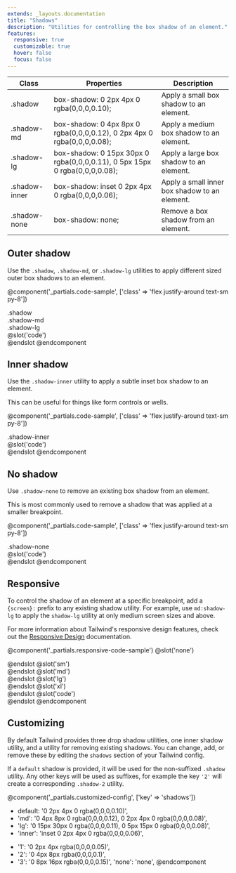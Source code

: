 ```yaml
---
extends: _layouts.documentation
title: "Shadows"
description: "Utilities for controlling the box shadow of an element."
features:
  responsive: true
  customizable: true
  hover: false
  focus: false
---
```


<div class="border-t border-grey-lighter">
  <table class="w-full text-left table-collapse">
    <colgroup>
      <col class="w-1/5">
      <col class="w-1/4">
      <col>
    </colgroup>
    <thead>
      <tr>
        <th class="text-sm font-semibold text-grey-darker p-2 bg-grey-lightest">Class</th>
        <th class="text-sm font-semibold text-grey-darker p-2 bg-grey-lightest">Properties</th>
        <th class="text-sm font-semibold text-grey-darker p-2 bg-grey-lightest">Description</th>
      </tr>
    </thead>
    <tbody class="align-baseline">
      <tr>
        <td class="p-2 border-t border-smoke font-mono text-xs text-purple-dark">.shadow</td>
        <td class="p-2 border-t border-smoke font-mono text-xs text-blue-dark">box-shadow: <span class="whitespace-no-wrap">0 2px 4px 0 rgba(0,0,0,0.10)</span>;</td>
        <td class="p-2 border-t border-smoke text-sm text-grey-darker">Apply a small box shadow to an element.</td>
      </tr>
      <tr>
        <td class="p-2 border-t border-smoke-light font-mono text-xs text-purple-dark">.shadow-md</td>
        <td class="p-2 border-t border-smoke-light font-mono text-xs text-blue-dark">box-shadow: <span class="whitespace-no-wrap">0 4px 8px 0 rgba(0,0,0,0.12),</span> <span class="whitespace-no-wrap">0 2px 4px 0 rgba(0,0,0,0.08);</span></td>
        <td class="p-2 border-t border-smoke-light text-sm text-grey-darker">Apply a medium box shadow to an element.</td>
      </tr>
      <tr>
        <td class="p-2 border-t border-smoke-light font-mono text-xs text-purple-dark">.shadow-lg</td>
        <td class="p-2 border-t border-smoke-light font-mono text-xs text-blue-dark">box-shadow: <span class="whitespace-no-wrap">0 15px 30px 0 rgba(0,0,0,0.11),</span> <span class="whitespace-no-wrap">0 5px 15px 0 rgba(0,0,0,0.08);</span></td>
        <td class="p-2 border-t border-smoke-light text-sm text-grey-darker">Apply a large box shadow to an element.</td>
      </tr>
      <tr>
        <td class="p-2 border-t border-smoke-light font-mono text-xs text-purple-dark">.shadow-inner</td>
        <td class="p-2 border-t border-smoke-light font-mono text-xs text-blue-dark">box-shadow: <span class="whitespace-no-wrap">inset 0 2px 4px 0 rgba(0,0,0,0.06);</span></td>
        <td class="p-2 border-t border-smoke-light text-sm text-grey-darker">Apply a small inner box shadow to an element.</td>
      </tr>
      <tr>
        <td class="p-2 border-t border-smoke-light font-mono text-xs text-purple-dark">.shadow-none</td>
        <td class="p-2 border-t border-smoke-light font-mono text-xs text-blue-dark">box-shadow: none;</td>
        <td class="p-2 border-t border-smoke-light text-sm text-grey-darker">Remove a box shadow from an element.</td>
      </tr>
    </tbody>
  </table>
</div>

## Outer shadow

Use the `.shadow`, `.shadow-md`, or `.shadow-lg` utilities to apply different sized outer box shadows to an element.

@component('_partials.code-sample', ['class' => 'flex justify-around text-sm py-8'])
<div class="mr-3 p-4 shadow">.shadow</div>
<div class="mr-3 p-4 shadow-md">.shadow-md</div>
<div class="p-4 shadow-lg">.shadow-lg</div>
@slot('code')
<div class="shadow"></div>
<div class="shadow-md"></div>
<div class="shadow-lg"></div>
@endslot
@endcomponent

## Inner shadow

Use the `.shadow-inner` utility to apply a subtle inset box shadow to an element.

This can be useful for things like form controls or wells.

@component('_partials.code-sample', ['class' => 'flex justify-around text-sm py-8'])
<div class="p-4 bg-smoke-lighter shadow-inner">.shadow-inner</div>
@slot('code')
<div class="shadow-inner"></div>
@endslot
@endcomponent

## No shadow

Use `.shadow-none` to remove an existing box shadow from an element.

This is most commonly used to remove a shadow that was applied at a smaller breakpoint.

@component('_partials.code-sample', ['class' => 'flex justify-around text-sm py-8'])
<div class="p-4 shadow-none bg-grey-light">.shadow-none</div>
@slot('code')
<div class="shadow-none"></div>
@endslot
@endcomponent

## Responsive

To control the shadow of an element at a specific breakpoint, add a `{screen}:` prefix to any existing shadow utility. For example, use `md:shadow-lg` to apply the `shadow-lg` utility at only medium screen sizes and above.

For more information about Tailwind's responsive design features, check out the [Responsive Design](/docs/responsive-design) documentation.

@component('_partials.responsive-code-sample')
@slot('none')
<div class="flex justify-center">
  <div class="shadow px-4 py-2 bg-smoke-lighter opacity-100 w-24 h-24 radius-full"></div>
</div>
@endslot
@slot('sm')
<div class="flex justify-center">
  <div class="shadow-md px-4 py-2 bg-smoke-lighter opacity-100 w-24 h-24 radius-full"></div>
</div>
@endslot
@slot('md')
<div class="flex justify-center">
  <div class="shadow-lg px-4 py-2 bg-smoke-lighter opacity-100 w-24 h-24 radius-full"></div>
</div>
@endslot
@slot('lg')
<div class="flex justify-center">
  <div class="shadow-inner px-4 py-2 bg-smoke-lighter opacity-100 w-24 h-24 radius-full"></div>
</div>
@endslot
@slot('xl')
<div class="flex justify-center">
  <div class="shadow-none px-4 py-2 bg-smoke-lighter opacity-100 w-24 h-24 radius-full"></div>
</div>
@endslot
@slot('code')
<div class="none:shadow sm:shadow-md md:shadow-lg lg:shadow-inner xl:shadow-none ...">
  <!-- ... -->
</div>
@endslot
@endcomponent

## Customizing

By default Tailwind provides three drop shadow utilities, one inner shadow utility, and a utility for removing existing shadows. You can change, add, or remove these by editing the `shadows` section of your Tailwind config.

If a `default` shadow is provided, it will be used for the non-suffixed `.shadow` utility. Any other keys will be used as suffixes, for example the key `'2'` will create a corresponding `.shadow-2` utility.

@component('_partials.customized-config', ['key' => 'shadows'])
- default: '0 2px 4px 0 rgba(0,0,0,0.10)',
- 'md': '0 4px 8px 0 rgba(0,0,0,0.12), 0 2px 4px 0 rgba(0,0,0,0.08)',
- 'lg': '0 15px 30px 0 rgba(0,0,0,0.11), 0 5px 15px 0 rgba(0,0,0,0.08)',
- 'inner': 'inset 0 2px 4px 0 rgba(0,0,0,0.06)',
+ '1': '0 2px 4px rgba(0,0,0,0.05)',
+ '2': '0 4px 8px rgba(0,0,0,0.1)',
+ '3': '0 8px 16px rgba(0,0,0,0.15)',
  'none': 'none',
@endcomponent
